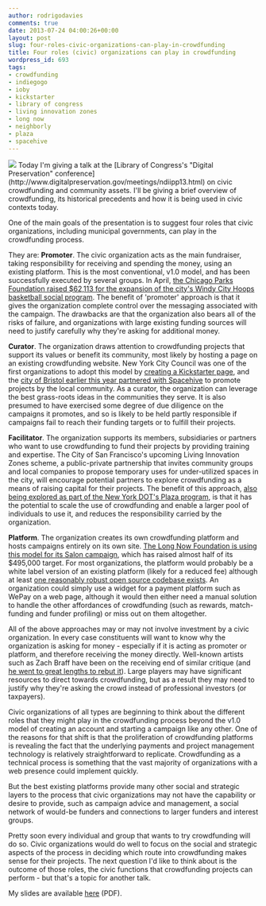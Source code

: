 ```yaml
---
author: rodrigodavies
comments: true
date: 2013-07-24 04:00:26+00:00
layout: post
slug: four-roles-civic-organizations-can-play-in-crowdfunding
title: Four roles (civic) organizations can play in crowdfunding
wordpress_id: 693
tags:
- crowdfunding
- indiegogo
- ioby
- kickstarter
- library of congress
- living innovation zones
- long now
- neighborly
- plaza
- spacehive
---
```


<img src="/blog/wp-content/uploads/2013/07/four_roles_crowdfunding-580x451.png" class="nocircle">
Today I'm giving a talk at the [Library of Congress's "Digital Preservation" conference](http://www.digitalpreservation.gov/meetings/ndiipp13.html) on civic crowdfunding and community assets. I'll be giving a brief overview of crowdfunding, its historical precedents and how it is being used in civic contexts today.

One of the main goals of the presentation is to suggest four roles that civic organizations, including municipal governments, can play in the crowdfunding process.

They are:
**Promoter**. The civic organization acts as the main fundraiser, taking responsibility for receiving and spending the money, using an existing platform. This is the most conventional, v1.0 model, and has been successfully executed by several groups. In April, [the Chicago Parks Foundation raised $62,113 for the expansion of the city's Windy City Hoops basketball social program](http://www.indiegogo.com/projects/windy-city-hoops/x/3984511). The benefit of 'promoter' approach is that it gives the organization complete control over the messaging associated with the campaign. The drawbacks are that the organization also bears all of the risks of failure, and organizations with large existing funding sources will need to justify carefully why they're asking for additional money.

**Curator**. The organization draws attention to crowdfunding projects that support its values or benefit its community, most likely by hosting a page on an existing crowdfunding website. New York City Council was one of the first organizations to adopt this model by [creating a Kickstarter page](http://www.kickstarter.com/NYC), and the [city of Bristol earlier this year partnered with Spacehive](http://www.guardian.co.uk/local-government-network/2013/may/29/crowdfunding-way-forward-for-councils) to promote projects by the local community. As a curator, the organization can leverage the best grass-roots ideas in the communities they serve. It is also presumed to have exercised some degree of due diligence on the campaigns it promotes, and so is likely to be held partly responsible if campaigns fail to reach their funding targets or to fulfill their projects.

**Facilitator**. The organization supports its members, subsidiaries or partners who want to use crowdfunding to fund their projects by providing training and expertise. The City of San Francisco's upcoming Living Innovation Zones scheme, a public-private partnership that invites community groups and local companies to propose temporary uses for under-utilized spaces in the city, will encourage potential partners to explore crowdfunding as a means of raising capital for their projects. The benefit of this approach, [also being explored as part of the New York DOT's Plaza program](http://rodrigodavies.com/blog/2013/06/15/where-does-civic-crowdfunding-fit-on-a-city-roadmap/), is that it has the potential to scale the use of crowdfunding and enable a larger pool of individuals to use it, and reduces the responsibility carried by the organization.

**Platform**. The organization creates its own crowdfunding platform and hosts campaigns entirely on its own site. [The Long Now Foundation is using this model for its Salon campaign](https://longnow.org/salon/), which has raised almost half of its $495,000 target. For most organizations, the platform would probably be a white label version of an existing platform (likely for a reduced fee) although at least [one reasonably robust open source codebase exists](http://www.crowdhoster.com/). An organization could simply use a widget for a payment platform such as WePay on a web page, although it would then either need a manual solution to handle the other affordances of crowdfunding (such as rewards, match-funding and funder profiling) or miss out on them altogether.

All of the above approaches may or may not involve investment by a civic organization. In every case constituents will want to know why the organization is asking for money - especially if it is acting as promoter or platform, and therefore receiving the money directly. Well-known artists such as Zach Braff have been on the receiving end of similar critique (and [he went to great lengths to rebut it](http://www.youtube.com/watch?v=j1LY3C0Rbr8#!)). Large players may have significant resources to direct towards crowdfunding, but as a result they may need to justify why they're asking the crowd instead of professional investors (or taxpayers).

Civic organizations of all types are beginning to think about the different roles that they might play in the crowdfunding process beyond the v1.0 model of creating an account and starting a campaign like any other. One of the reasons for that shift is that the proliferation of crowdfunding platforms is revealing the fact that the underlying payments and project management technology is relatively straightforward to replicate. Crowdfunding as a technical process is something that the vast majority of organizations with a web presence could implement quickly.

But the best existing platforms provide many other social and strategic layers to the process that civic organizations may not have the capability or desire to provide, such as campaign advice and management, a social network of would-be funders and connections to larger funders and interest groups.

Pretty soon every individual and group that wants to try crowdfunding will do so. Civic organizations would do well to focus on the social and strategic aspects of the process in deciding which route into crowdfunding makes sense for their projects. The next question I'd like to think about is the outcome of those roles, the civic functions that crowdfunding projects can perform - but that's a topic for another talk.

My slides are available [here](http://www.rodrigodavies.com/ccf/LoC_presentation_RD.pdf) (PDF).
